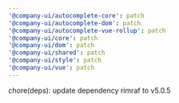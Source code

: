 ```yaml
---
'@company-ui/autocomplete-core': patch
'@company-ui/autocomplete-dom': patch
'@company-ui/autocomplete-vue-rollup': patch
'@company-ui/core': patch
'@company-ui/dom': patch
'@company-ui/shared': patch
'@company-ui/style': patch
'@company-ui/vue': patch
---
```


chore(deps): update dependency rimraf to v5.0.5
